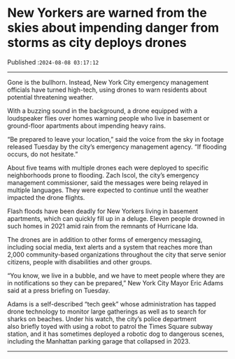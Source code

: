 # New Yorkers are warned from the skies about impending danger from storms as city deploys drones

Published :`2024-08-08 03:17:12`

---

Gone is the bullhorn. Instead, New York City emergency management officials have turned high-tech, using drones to warn residents about potential threatening weather.

With a buzzing sound in the background, a drone equipped with a loudspeaker flies over homes warning people who live in basement or ground-floor apartments about impending heavy rains.

“Be prepared to leave your location,” said the voice from the sky in footage released Tuesday by the city’s emergency management agency. “If flooding occurs, do not hesitate.”

About five teams with multiple drones each were deployed to specific neighborhoods prone to flooding. Zach Iscol, the city’s emergency management commissioner, said the messages were being relayed in multiple languages. They were expected to continue until the weather impacted the drone flights.

Flash floods have been deadly for New Yorkers living in basement apartments, which can quickly fill up in a deluge. Eleven people drowned in such homes in 2021 amid rain from the remnants of Hurricane Ida.

The drones are in addition to other forms of emergency messaging, including social media, text alerts and a system that reaches more than 2,000 community-based organizations throughout the city that serve senior citizens, people with disabilities and other groups.

“You know, we live in a bubble, and we have to meet people where they are in notifications so they can be prepared,” New York City Mayor Eric Adams said at a press briefing on Tuesday.

Adams is a self-described “tech geek” whose administration has tapped drone technology to monitor large gatherings as well as to search for sharks on beaches. Under his watch, the city’s police department also briefly toyed with using a robot to patrol the Times Square subway station, and it has sometimes deployed a robotic dog to dangerous scenes, including the Manhattan parking garage that collapsed in 2023.

---

